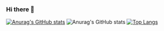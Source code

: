 ### Hi there 👋

<!--
**Leecintosh/Leecintosh** is a ✨ _special_ ✨ repository because its `README.md` (this file) appears on your GitHub profile.

Here are some ideas to get you started:

- 🔭 I’m currently working on ...
- 🌱 I’m currently learning ...
- 👯 I’m looking to collaborate on ...
- 🤔 I’m looking for help with ...
- 💬 Ask me about ...
- 📫 How to reach me: ...
- 😄 Pronouns: ...
- ⚡ Fun fact: ...
-->
[![Anurag's GitHub stats](https://github-readme-stats.vercel.app/api?username=Leecintosh&show_icons=true)](https://github.com/anuraghazra/github-readme-stats)
![Anurag's GitHub stats](https://github-readme-stats.vercel.app/api?username=Leecintosh&show_icons=true)
[![Top Langs](https://github-readme-stats.vercel.app/api/top-langs/?username=Leecintosh&langs_count=8)](https://github.com/anuraghazra/github-readme-stats)

